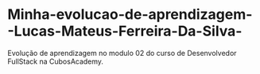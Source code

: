 # Minha-evolucao-de-aprendizagem--Lucas-Mateus-Ferreira-Da-Silva-
Evolução de aprendizagem no modulo 02 do curso de Desenvolvedor FullStack na CubosAcademy.
